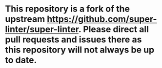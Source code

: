 # This repository is a fork of the upstream https://github.com/super-linter/super-linter. Please direct all pull requests and issues there as this repository will not always be up to date.
